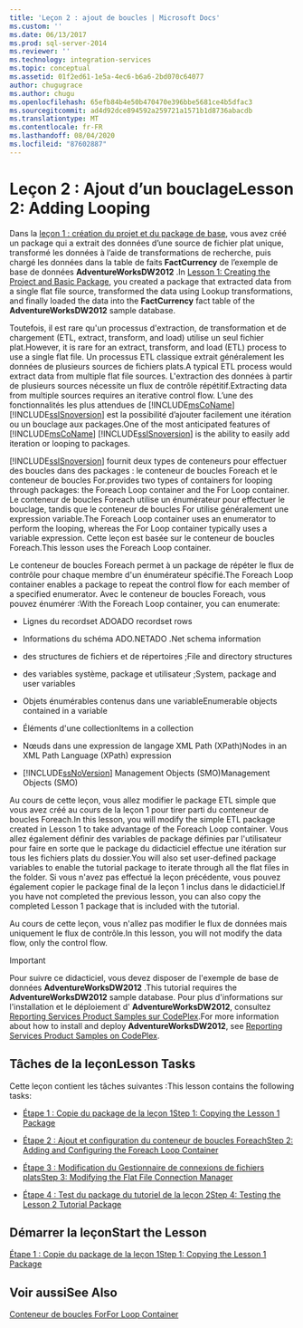 ```yaml
---
title: 'Leçon 2 : ajout de boucles | Microsoft Docs'
ms.custom: ''
ms.date: 06/13/2017
ms.prod: sql-server-2014
ms.reviewer: ''
ms.technology: integration-services
ms.topic: conceptual
ms.assetid: 01f2ed61-1e5a-4ec6-b6a6-2bd070c64077
author: chugugrace
ms.author: chugu
ms.openlocfilehash: 65efb84b4e50b470470e396bbe5681ce4b5dfac3
ms.sourcegitcommit: ad4d92dce894592a259721a1571b1d8736abacdb
ms.translationtype: MT
ms.contentlocale: fr-FR
ms.lasthandoff: 08/04/2020
ms.locfileid: "87602887"
---
```

# <a name="lesson-2-adding-looping"></a><span data-ttu-id="9d5f9-102">Leçon 2 : Ajout d’un bouclage</span><span class="sxs-lookup"><span data-stu-id="9d5f9-102">Lesson 2: Adding Looping</span></span>
  <span data-ttu-id="9d5f9-103">Dans la [leçon 1 : création du projet et du package de base](lesson-1-create-a-project-and-basic-package-with-ssis.md), vous avez créé un package qui a extrait des données d’une source de fichier plat unique, transformé les données à l’aide de transformations de recherche, puis chargé les données dans la table de faits **FactCurrency** de l’exemple de base de données **AdventureWorksDW2012** .</span><span class="sxs-lookup"><span data-stu-id="9d5f9-103">In [Lesson 1: Creating the Project and Basic Package](lesson-1-create-a-project-and-basic-package-with-ssis.md), you created a package that extracted data from a single flat file source, transformed the data using Lookup transformations, and finally loaded the data into the **FactCurrency** fact table of the **AdventureWorksDW2012** sample database.</span></span>  
  
 <span data-ttu-id="9d5f9-104">Toutefois, il est rare qu'un processus d'extraction, de transformation et de chargement (ETL, extract, transform, and load) utilise un seul fichier plat.</span><span class="sxs-lookup"><span data-stu-id="9d5f9-104">However, it is rare for an extract, transform, and load (ETL) process to use a single flat file.</span></span> <span data-ttu-id="9d5f9-105">Un processus ETL classique extrait généralement les données de plusieurs sources de fichiers plats.</span><span class="sxs-lookup"><span data-stu-id="9d5f9-105">A typical ETL process would extract data from multiple flat file sources.</span></span> <span data-ttu-id="9d5f9-106">L'extraction des données à partir de plusieurs sources nécessite un flux de contrôle répétitif.</span><span class="sxs-lookup"><span data-stu-id="9d5f9-106">Extracting data from multiple sources requires an iterative control flow.</span></span> <span data-ttu-id="9d5f9-107">L’une des fonctionnalités les plus attendues de [!INCLUDE[msCoName](../includes/msconame-md.md)] [!INCLUDE[ssISnoversion](../includes/ssisnoversion-md.md)] est la possibilité d’ajouter facilement une itération ou un bouclage aux packages.</span><span class="sxs-lookup"><span data-stu-id="9d5f9-107">One of the most anticipated features of [!INCLUDE[msCoName](../includes/msconame-md.md)] [!INCLUDE[ssISnoversion](../includes/ssisnoversion-md.md)] is the ability to easily add iteration or looping to packages.</span></span>  
  
 [!INCLUDE[ssISnoversion](../includes/ssisnoversion-md.md)] <span data-ttu-id="9d5f9-108">fournit deux types de conteneurs pour effectuer des boucles dans des packages : le conteneur de boucles Foreach et le conteneur de boucles For.</span><span class="sxs-lookup"><span data-stu-id="9d5f9-108">provides two types of containers for looping through packages: the Foreach Loop container and the For Loop container.</span></span> <span data-ttu-id="9d5f9-109">Le conteneur de boucles Foreach utilise un énumérateur pour effectuer le bouclage, tandis que le conteneur de boucles For utilise généralement une expression variable.</span><span class="sxs-lookup"><span data-stu-id="9d5f9-109">The Foreach Loop container uses an enumerator to perform the looping, whereas the For Loop container typically uses a variable expression.</span></span> <span data-ttu-id="9d5f9-110">Cette leçon est basée sur le conteneur de boucles Foreach.</span><span class="sxs-lookup"><span data-stu-id="9d5f9-110">This lesson uses the Foreach Loop container.</span></span>  
  
 <span data-ttu-id="9d5f9-111">Le conteneur de boucles Foreach permet à un package de répéter le flux de contrôle pour chaque membre d'un énumérateur spécifié.</span><span class="sxs-lookup"><span data-stu-id="9d5f9-111">The Foreach Loop container enables a package to repeat the control flow for each member of a specified enumerator.</span></span> <span data-ttu-id="9d5f9-112">Avec le conteneur de boucles Foreach, vous pouvez énumérer :</span><span class="sxs-lookup"><span data-stu-id="9d5f9-112">With the Foreach Loop container, you can enumerate:</span></span>  
  
-   <span data-ttu-id="9d5f9-113">Lignes du recordset ADO</span><span class="sxs-lookup"><span data-stu-id="9d5f9-113">ADO recordset rows</span></span>  
  
-   <span data-ttu-id="9d5f9-114">Informations du schéma ADO.NET</span><span class="sxs-lookup"><span data-stu-id="9d5f9-114">ADO .Net schema information</span></span>  
  
-   <span data-ttu-id="9d5f9-115">des structures de fichiers et de répertoires ;</span><span class="sxs-lookup"><span data-stu-id="9d5f9-115">File and directory structures</span></span>  
  
-   <span data-ttu-id="9d5f9-116">des variables système, package et utilisateur ;</span><span class="sxs-lookup"><span data-stu-id="9d5f9-116">System, package and user variables</span></span>  
  
-   <span data-ttu-id="9d5f9-117">Objets énumérables contenus dans une variable</span><span class="sxs-lookup"><span data-stu-id="9d5f9-117">Enumerable objects contained in a variable</span></span>  
  
-   <span data-ttu-id="9d5f9-118">Éléments d'une collection</span><span class="sxs-lookup"><span data-stu-id="9d5f9-118">Items in a collection</span></span>  
  
-   <span data-ttu-id="9d5f9-119">Nœuds dans une expression de langage XML Path (XPath)</span><span class="sxs-lookup"><span data-stu-id="9d5f9-119">Nodes in an XML Path Language (XPath) expression</span></span>  
  
-   [!INCLUDE[ssNoVersion](../includes/ssnoversion-md.md)] <span data-ttu-id="9d5f9-120">Management Objects (SMO)</span><span class="sxs-lookup"><span data-stu-id="9d5f9-120">Management Objects (SMO)</span></span>  
  
 <span data-ttu-id="9d5f9-121">Au cours de cette leçon, vous allez modifier le package ETL simple que vous avez créé au cours de la leçon 1 pour tirer parti du conteneur de boucles Foreach.</span><span class="sxs-lookup"><span data-stu-id="9d5f9-121">In this lesson, you will modify the simple ETL package created in Lesson 1 to take advantage of the Foreach Loop container.</span></span> <span data-ttu-id="9d5f9-122">Vous allez également définir des variables de package définies par l'utilisateur pour faire en sorte que le package du didacticiel effectue une itération sur tous les fichiers plats du dossier.</span><span class="sxs-lookup"><span data-stu-id="9d5f9-122">You will also set user-defined package variables to enable the tutorial package to iterate through all the flat files in the folder.</span></span> <span data-ttu-id="9d5f9-123">Si vous n'avez pas effectué la leçon précédente, vous pouvez également copier le package final de la leçon 1 inclus dans le didacticiel.</span><span class="sxs-lookup"><span data-stu-id="9d5f9-123">If you have not completed the previous lesson, you can also copy the completed Lesson 1 package that is included with the tutorial.</span></span>  
  
 <span data-ttu-id="9d5f9-124">Au cours de cette leçon, vous n'allez pas modifier le flux de données mais uniquement le flux de contrôle.</span><span class="sxs-lookup"><span data-stu-id="9d5f9-124">In this lesson, you will not modify the data flow, only the control flow.</span></span>  
  
> [!IMPORTANT]  
>  <span data-ttu-id="9d5f9-125">Pour suivre ce didacticiel, vous devez disposer de l'exemple de base de données **AdventureWorksDW2012** .</span><span class="sxs-lookup"><span data-stu-id="9d5f9-125">This tutorial requires the **AdventureWorksDW2012** sample database.</span></span> <span data-ttu-id="9d5f9-126">Pour plus d'informations sur l'installation et le déploiement d' **AdventureWorksDW2012**, consultez [Reporting Services Product Samples sur CodePlex](https://go.microsoft.com/fwlink/p/?LinkID=526910).</span><span class="sxs-lookup"><span data-stu-id="9d5f9-126">For more information about how to install and deploy **AdventureWorksDW2012**, see [Reporting Services Product Samples on CodePlex](https://go.microsoft.com/fwlink/p/?LinkID=526910).</span></span>  
  
## <a name="lesson-tasks"></a><span data-ttu-id="9d5f9-127">Tâches de la leçon</span><span class="sxs-lookup"><span data-stu-id="9d5f9-127">Lesson Tasks</span></span>  
 <span data-ttu-id="9d5f9-128">Cette leçon contient les tâches suivantes :</span><span class="sxs-lookup"><span data-stu-id="9d5f9-128">This lesson contains the following tasks:</span></span>  
  
-   [<span data-ttu-id="9d5f9-129">Étape 1 : Copie du package de la leçon 1</span><span class="sxs-lookup"><span data-stu-id="9d5f9-129">Step 1: Copying the Lesson 1 Package</span></span>](lesson-2-1-copying-the-lesson-1-package.md)  
  
-   [<span data-ttu-id="9d5f9-130">Étape 2 : Ajout et configuration du conteneur de boucles Foreach</span><span class="sxs-lookup"><span data-stu-id="9d5f9-130">Step 2: Adding and Configuring the Foreach Loop Container</span></span>](lesson-2-2-adding-and-configuring-the-foreach-loop-container.md)  
  
-   [<span data-ttu-id="9d5f9-131">Étape 3 : Modification du Gestionnaire de connexions de fichiers plats</span><span class="sxs-lookup"><span data-stu-id="9d5f9-131">Step 3: Modifying the Flat File Connection Manager</span></span>](lesson-2-3-modifying-the-flat-file-connection-manager.md)  
  
-   [<span data-ttu-id="9d5f9-132">Étape 4 : Test du package du tutoriel de la leçon 2</span><span class="sxs-lookup"><span data-stu-id="9d5f9-132">Step 4: Testing the Lesson 2 Tutorial Package</span></span>](lesson-2-4-testing-the-lesson-2-tutorial-package.md)  
  
## <a name="start-the-lesson"></a><span data-ttu-id="9d5f9-133">Démarrer la leçon</span><span class="sxs-lookup"><span data-stu-id="9d5f9-133">Start the Lesson</span></span>  
 [<span data-ttu-id="9d5f9-134">Étape 1 : Copie du package de la leçon 1</span><span class="sxs-lookup"><span data-stu-id="9d5f9-134">Step 1: Copying the Lesson 1 Package</span></span>](lesson-2-1-copying-the-lesson-1-package.md)  
  
## <a name="see-also"></a><span data-ttu-id="9d5f9-135">Voir aussi</span><span class="sxs-lookup"><span data-stu-id="9d5f9-135">See Also</span></span>  
 [<span data-ttu-id="9d5f9-136">Conteneur de boucles For</span><span class="sxs-lookup"><span data-stu-id="9d5f9-136">For Loop Container</span></span>](control-flow/for-loop-container.md)  
  
  
